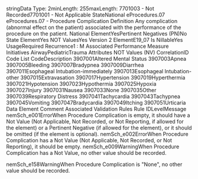 

stringData Type: 2minLength: 255maxLength: 
7701003 - Not Recorded7701001 - Not Applicable
StateNational
eProcedures.07
eProcedures.07 - Procedure Complication
Definition
Any complication (abnormal effect on the patient) associated with the performance of the procedure on the
patient.
National ElementYesPertinent Negatives (PN)No
State ElementYes
NOT ValuesYes
Version 2 ElementE19_07
Is NillableYes
UsageRequired
Recurrence1 : M
Associated Performance Measure Initiatives
AirwayPediatricTrauma
Attributes
NOT Values (NV)
CorrelationID
Code List
CodeDescription
3907001Altered Mental Status
3907003Apnea
3907005Bleeding
3907007Bradypnea
3907009Diarrhea
3907011Esophageal Intubation-immediately
3907013Esophageal Intubation-other
3907015Extravasation
3907017Hypertension
3907019Hyperthermia
3907021Hypotension
3907023Hypothermia
3907025Hypoxia
3907027Injury
3907031Nausea
3907033None
3907035Other
3907039Respiratory Distress
3907041Tachycardia
3907043Tachypnea
3907045Vomiting
3907047Bradycardia
3907049Itching
3907051Urticaria
Data Element Comment
Associated Validation Rules
Rule IDLevelMessage
nemSch_e001ErrorWhen Procedure Complication is empty, it should have a Not Value (Not Applicable, Not
Recorded, or Not Reporting, if allowed for the element) or a Pertinent Negative (if allowed for the
element), or it should be omitted (if the element is optional).
nemSch_e002ErrorWhen Procedure Complication has a Not Value (Not Applicable, Not Recorded, or Not
Reporting), it should be empty.
nemSch_e009WarningWhen Procedure Complication has a Not Value, no other value should be recorded.

nemSch_e158WarningWhen Procedure Complication is "None", no other value should be recorded.